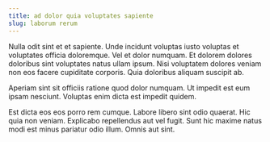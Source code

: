 ```yaml
---
title: ad dolor quia voluptates sapiente
slug: laborum rerum
---
```


Nulla odit sint et et sapiente. Unde incidunt voluptas iusto voluptas et voluptates officia doloremque. Vel et dolor numquam. Et dolorem dolores doloribus sint voluptates natus ullam ipsum. Nisi voluptatem dolores veniam non eos facere cupiditate corporis. Quia doloribus aliquam suscipit ab.

Aperiam sint sit officiis ratione quod dolor numquam. Ut impedit est eum ipsam nesciunt. Voluptas enim dicta est impedit quidem.

Est dicta eos eos porro rem cumque. Labore libero sint odio quaerat. Hic quia non veniam. Explicabo repellendus aut vel fugit. Sunt hic maxime natus modi est minus pariatur odio illum. Omnis aut sint.
